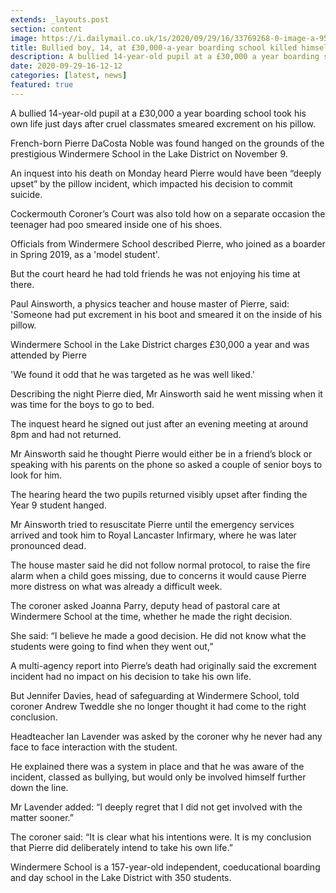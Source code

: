 ```yaml
---
extends: _layouts.post
section: content
image: https://i.dailymail.co.uk/1s/2020/09/29/16/33769268-0-image-a-95_1601392093626.jpg 
title: Bullied boy, 14, at £30,000-a-year boarding school killed himself after faeces smeared on his pillow 
description: A bullied 14-year-old pupil at a £30,000 a year boarding school took his own life just days after cruel classmates smeared excrement on his pillow 
date: 2020-09-29-16-12-12 
categories: [latest, news] 
featured: true 
--- 
```

A bullied 14-year-old pupil at a £30,000 a year boarding school took his own life just days after cruel classmates smeared excrement on his pillow.

French-born Pierre DaCosta Noble was found hanged on the grounds of the prestigious Windermere School in the Lake District on November 9.

An inquest into his death on Monday heard Pierre would have been “deeply upset” by the pillow incident, which impacted his decision to commit suicide.

Cockermouth Coroner’s Court was also told how on a separate occasion the teenager had poo smeared inside one of his shoes.

Officials from Windermere School described Pierre, who joined as a boarder in Spring 2019, as a 'model student'.

But the court heard he had told friends he was not enjoying his time at there.

Paul Ainsworth, a physics teacher and house master of Pierre, said: 'Someone had put excrement in his boot and smeared it on the inside of his pillow.

Windermere School in the Lake District charges £30,000 a year and was attended by Pierre

'We found it odd that he was targeted as he was well liked.'

Describing the night Pierre died, Mr Ainsworth said he went missing when it was time for the boys to go to bed.

The inquest heard he signed out just after an evening meeting at around 8pm and had not returned.

Mr Ainsworth said he thought Pierre would either be in a friend’s block or speaking with his parents on the phone so asked a couple of senior boys to look for him.

The hearing heard the two pupils returned visibly upset after finding the Year 9 student hanged.

Mr Ainsworth tried to resuscitate Pierre until the emergency services arrived and took him to Royal Lancaster Infirmary, where he was later pronounced dead.

The house master said he did not follow normal protocol, to raise the fire alarm when a child goes missing, due to concerns it would cause Pierre more distress on what was already a difficult week.

The coroner asked Joanna Parry, deputy head of pastoral care at Windermere School at the time, whether he made the right decision.

She said: “I believe he made a good decision. He did not know what the students were going to find when they went out,”

A multi-agency report into Pierre’s death had originally said the excrement incident had no impact on his decision to take his own life.

But Jennifer Davies, head of safeguarding at Windermere School, told coroner Andrew Tweddle she no longer thought it had come to the right conclusion. 

Headteacher Ian Lavender was asked by the coroner why he never had any face to face interaction with the student.

He explained there was a system in place and that he was aware of the incident, classed as bullying, but would only be involved himself further down the line.

Mr Lavender added: “I deeply regret that I did not get involved with the matter sooner.”

The coroner said: “It is clear what his intentions were. It is my conclusion that Pierre did deliberately intend to take his own life.”

Windermere School is a 157-year-old independent, coeducational boarding and day school in the Lake District with 350 students. 

